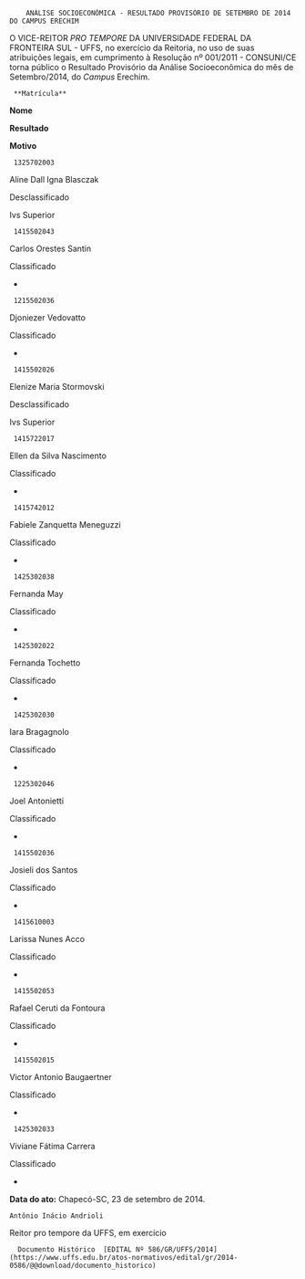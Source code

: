         ANÁLISE SOCIOECONÔMICA - RESULTADO PROVISÓRIO DE SETEMBRO DE 2014 DO CAMPUS ERECHIM  

O VICE-REITOR *PRO TEMPORE* DA UNIVERSIDADE FEDERAL DA FRONTEIRA SUL - UFFS, no exercício da Reitoria, no uso de suas atribuições legais, em cumprimento à Resolução nº 001/2011 - CONSUNI/CE torna público o Resultado Provisório da Análise Socioeconômica do mês de Setembro/2014, do *Campus* Erechim.

     **Matrícula**

   **Nome**

   **Resultado**

   **Motivo**

     1325702003

   Aline Dall Igna Blasczak

   Desclassificado

   Ivs Superior

     1415502043

   Carlos Orestes Santin

   Classificado

   -

     1215502036

   Djoniezer Vedovatto

   Classificado

   -

     1415502026

   Elenize Maria Stormovski

   Desclassificado

   Ivs Superior

     1415722017

   Ellen da Silva Nascimento

   Classificado

   -

     1415742012

   Fabiele Zanquetta Meneguzzi

   Classificado

   -

     1425302038

   Fernanda May

   Classificado

   -

     1425302022

   Fernanda Tochetto

   Classificado

   -

     1425302030

   Iara Bragagnolo

   Classificado

   -

     1225302046

   Joel Antonietti

   Classificado

   -

     1415502036

   Josieli dos Santos

   Classificado

   -

     1415610003

   Larissa Nunes Acco

   Classificado

   -

     1415502053

   Rafael Ceruti da Fontoura

   Classificado

   -

     1415502015

   Victor Antonio Baugaertner

   Classificado

   -

     1425302033

   Viviane Fátima Carrera

   Classificado

   -

      

   **Data do ato:** Chapecó-SC, 23 de setembro de 2014.   
 

    Antônio Inácio Andrioli   
 Reitor pro tempore da UFFS, em exercício 

      Documento Histórico  [EDITAL Nº 586/GR/UFFS/2014](https://www.uffs.edu.br/atos-normativos/edital/gr/2014-0586/@@download/documento_historico)     
      